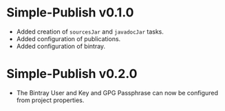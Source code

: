 # Simple-Publish v0.1.0

+ Added creation of `sourcesJar` and `javadocJar` tasks.
+ Added configuration of publications.
+ Added configuration of bintray.

# Simple-Publish v0.2.0

* The Bintray User and Key and GPG Passphrase can now be configured from project properties.
